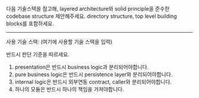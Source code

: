 다음 기술스택을 참고해, layered architecture와 solid principle을 준수한 codebase structure 제안해주세요.
directory structure, top level building blocks를 포함하세요.

---

사용 기술 스택:
(여기에 사용할 기술 스택을 입력)

반드시 판단 기준을 따르세요.
1. presentation은 반드시 business logic과 분리되어야합니다.
2. pure business logic은 반드시 persistence layer와 분리되어야합니다.
3. internal logic은 반드시 외부연동 contract, caller와 분리되어야합니다.
4. 하나의 모듈은 반드시 하나의 책임을 가져야합니다.